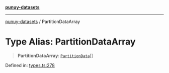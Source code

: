 [**punuy-datasets**](../README.md)

***

[punuy-datasets](../README.md) / PartitionDataArray

# Type Alias: PartitionDataArray

> **PartitionDataArray**: [`PartitionData`](PartitionData.md)[]

Defined in: [types.ts:278](https://github.com/andrefs/punuy-datasets/blob/bad5b25f5ca3c55073a98a732d8e5b9a110a5b8a/src/lib/types.ts#L278)
